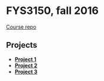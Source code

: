 # FYS3150, fall 2016

[Course repo](https://github.com/CompPhysics/ComputationalPhysics)

## Projects

* [**Project 1**](./project1)
* [**Project 2**](./project2)
* [**Project 3**](./project3)

